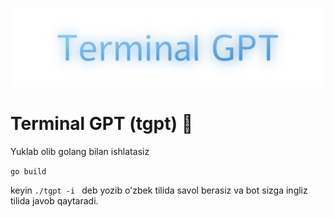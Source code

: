 <p align="center"><img src="tgpt.svg"></p>

# Terminal GPT (tgpt) 🚀

Yuklab olib golang bilan ishlatasiz

```go build```

keyin ```./tgpt -i ``` deb yozib o'zbek tilida savol berasiz va bot sizga ingliz tilida javob qaytaradi.

